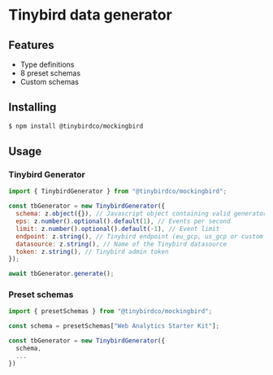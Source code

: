 # Tinybird data generator

## Features

- Type definitions
- 8 preset schemas
- Custom schemas

## Installing

```bash
$ npm install @tinybirdco/mockingbird
```

## Usage

### Tinybird Generator

```js
import { TinybirdGenerator } from "@tinybirdco/mockingbird";

const tbGenerator = new TinybirdGenerator({
  schema: z.object({}), // Javascript object containing valid generator schema
  eps: z.number().optional().default(1), // Events per second
  limit: z.number().optional().default(-1), // Event limit
  endpoint: z.string(), // Tinybird endpoint (eu_gcp, us_gcp or custom one)
  datasource: z.string(), // Name of the Tinybird datasource
  token: z.string(), // Tinybird admin token
});

await tbGenerator.generate();
```

### Preset schemas

```js
import { presetSchemas } from "@tinybirdco/mockingbird";

const schema = presetSchemas["Web Analytics Starter Kit"];

const tbGenerator = new TinybirdGenerator({
  schema,
  ...
})

```
